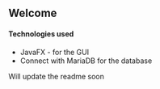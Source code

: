 ## Welcome

#### Technologies used
- JavaFX - for the GUI
- Connect with MariaDB for the database

Will update the readme soon